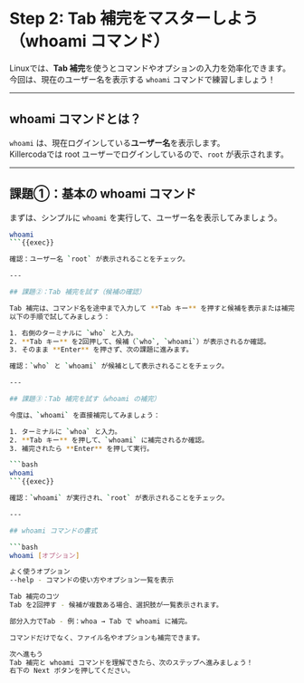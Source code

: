 # Step 2: Tab 補完をマスターしよう（whoami コマンド）

Linuxでは、**Tab 補完**を使うとコマンドやオプションの入力を効率化できます。  
今回は、現在のユーザー名を表示する `whoami` コマンドで練習しましょう！

---

## whoami コマンドとは？

`whoami` は、現在ログインしている**ユーザー名**を表示します。  
Killercodaでは root ユーザーでログインしているので、`root` が表示されます。

---

## 課題①：基本の whoami コマンド

まずは、シンプルに `whoami` を実行して、ユーザー名を表示してみましょう。

```bash
whoami
```{{exec}}

確認：ユーザー名 `root` が表示されることをチェック。

---

## 課題②：Tab 補完を試す（候補の確認）

Tab 補完は、コマンド名を途中まで入力して **Tab キー** を押すと候補を表示または補完します。  
以下の手順で試してみましょう：

1. 右側のターミナルに `who` と入力。
2. **Tab キー** を2回押して、候補（`who`, `whoami`）が表示されるか確認。
3. そのまま **Enter** を押さず、次の課題に進みます。

確認：`who` と `whoami` が候補として表示されることをチェック。

---

## 課題③：Tab 補完を試す（whoami の補完）

今度は、`whoami` を直接補完してみましょう：

1. ターミナルに `whoa` と入力。
2. **Tab キー** を押して、`whoami` に補完されるか確認。
3. 補完されたら **Enter** を押して実行。

```bash
whoami
```{{exec}}

確認：`whoami` が実行され、`root` が表示されることをチェック。

---

## whoami コマンドの書式

```bash
whoami [オプション]

よく使うオプション
--help - コマンドの使い方やオプション一覧を表示

Tab 補完のコツ
Tab を2回押す - 候補が複数ある場合、選択肢が一覧表示されます。

部分入力でTab - 例：whoa → Tab で whoami に補完。

コマンドだけでなく、ファイル名やオプションも補完できます。

次へ進もう
Tab 補完と whoami コマンドを理解できたら、次のステップへ進みましょう！
右下の Next ボタンを押してください。
